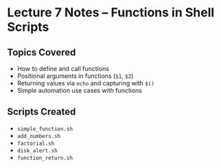 # Lecture 7 Notes – Functions in Shell Scripts

## Topics Covered
- How to define and call functions
- Positional arguments in functions (`$1`, `$2`)
- Returning values via `echo` and capturing with `$()`
- Simple automation use cases with functions

## Scripts Created
- `simple_function.sh`
- `add_numbers.sh`
- `factorial.sh`
- `disk_alert.sh`
- `function_return.sh`


